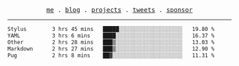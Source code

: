 <p align="center">
  <samp>
    <a href="https://everfu.cn">me</a> .
    <a href="https://bloh.everfu.cn">blog</a> .
    <a href="https://everfu.cn/projects/">projects</a> .
    <a href="https://twitter.com/everfu8">tweets</a> .
    <a href="https://ko-fi.com/everfu">sponsor</a>
  </samp>
</p>

---

<!--START_SECTION:waka-->

```txt
Stylus        3 hrs 45 mins   █████░░░░░░░░░░░░░░░░░░░░   19.80 %
YAML          3 hrs 6 mins    ████░░░░░░░░░░░░░░░░░░░░░   16.37 %
Other         2 hrs 28 mins   ███▒░░░░░░░░░░░░░░░░░░░░░   13.03 %
Markdown      2 hrs 27 mins   ███▒░░░░░░░░░░░░░░░░░░░░░   12.90 %
Pug           2 hrs 8 mins    ██▓░░░░░░░░░░░░░░░░░░░░░░   11.31 %
```

<!--END_SECTION:waka-->
